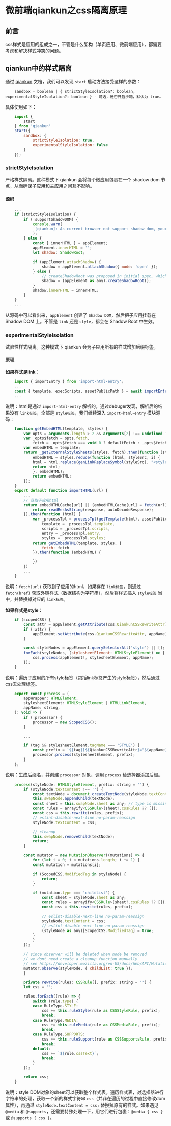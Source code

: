 # 微前端qiankun之css隔离原理

## 前言

css样式是应用的组成之一，不管是什么架构（单页应用、微前端应用），都需要考虑和解决样式冲突的问题。

## qiankun中的样式隔离

通过 [qiankun](https://qiankun.umijs.org/zh/api) 文档，我们可以发现 `start` 启动方法接受这样的参数：

```
    sandbox - boolean | { strictStyleIsolation?: boolean, experimentalStyleIsolation?: boolean } - 可选，是否开启沙箱，默认为 true。
```

具体使用如下：

```js
    import {
        start
    } from 'qiankun'
    start({
        sandbox: {
            strictStyleIsolation: true,
            experimentalStyleIsolation: false
        }
    });
```

### strictStyleIsolation

严格样式隔离。这种模式下 qiankun 会将每个微应用包裹在一个 shadow dom 节点，从而确保子应用和主应用之间互不影响。

#### 源码

```js
    ...
    if (strictStyleIsolation) {
        if (!supportShadowDOM) {
            console.warn(
            '[qiankun]: As current browser not support shadow dom, your strictStyleIsolation configuration will be ignored!',
            );
        } else {
            const { innerHTML } = appElement;
            appElement.innerHTML = '';
            let shadow: ShadowRoot;

            if (appElement.attachShadow) {
                shadow = appElement.attachShadow({ mode: 'open' });
            } else {
                // createShadowRoot was proposed in initial spec, which has then been deprecated
                shadow = (appElement as any).createShadowRoot();
            }
            shadow.innerHTML = innerHTML;
        }
    }
    ...
```

从源码中可以看出来，`appElement` 创建了 `Shadow DOM`，然后把子应用挂载在 Shadow DOM 上。不管是 `link` 还是 `style`，都会在 Shadow Root 中生效。

### experimentalStyleIsolation

试验性样式隔离。这种模式下 qiankun 会为子应用所有的样式增加后缀标签。

#### 原理

**如果样式是link：**

```js
    import { importEntry } from 'import-html-entry';
    ...
    const { template, execScripts, assetPublicPath } = await importEntry(entry, importEntryOpts);
    ...
```

说明：html是通过 `import-html-entry` 解析的，通过debuger发现，解析后的结果没有 `link标签`，全部是 `style标签`，我们继续深入 `import-html-entry` 模块源码：

```js
    function getEmbedHTML(template, styles) {
        var opts = arguments.length > 2 && arguments[2] !== undefined ? arguments[2] : {};
        var _opts$fetch = opts.fetch,
            fetch = _opts$fetch === void 0 ? defaultFetch : _opts$fetch;
        var embedHTML = template;
        return _getExternalStyleSheets(styles, fetch).then(function (styleSheets) {
            embedHTML = styles.reduce(function (html, styleSrc, i) {
            html = html.replace(genLinkReplaceSymbol(styleSrc), "<style>/* ".concat(styleSrc, " */").concat(styleSheets[i], "</style>"));
            return html;
            }, embedHTML);
            return embedHTML;
        });
    }
    export default function importHTML(url) {
        ...
        // 获取子应用html
        return embedHTMLCache[url] || (embedHTMLCache[url] = fetch(url).then(function (response) {
            return readResAsString(response, autoDecodeResponse);
        }).then(function (html) {
            var _processTpl = processTpl(getTemplate(html), assetPublicPath),
                template = _processTpl.template,
                scripts = _processTpl.scripts,
                entry = _processTpl.entry,
                styles = _processTpl.styles;
            return getEmbedHTML(template, styles, {
                fetch: fetch
            }).then(function (embedHTML) {

            })
        })
        ...
    }
```

说明：`fetch(url)` 获取到子应用的html，如果存在 `link标签`，则通过 `fetch(href)` 获取外链样式（数据结构为字符串），然后将样式插入 `style标签` 当中，并替换掉对应的 `link标签`。

**如果样式是style：**

```js
    if (scopedCSS) {
        const attr = appElement.getAttribute(css.QiankunCSSRewriteAttr);
        if (!attr) {
            appElement.setAttribute(css.QiankunCSSRewriteAttr, appName);
        }

        const styleNodes = appElement.querySelectorAll('style') || [];
        forEach(styleNodes, (stylesheetElement: HTMLStyleElement) => {
            css.process(appElement!, stylesheetElement, appName);
        });
    }
```

说明：遍历子应用的所有style标签（包括link标签产生的style标签），然后通过css去处理标签。

```js
    export const process = (
        appWrapper: HTMLElement,
        stylesheetElement: HTMLStyleElement | HTMLLinkElement,
        appName: string,
    ): void => {
        if (!processor) {
            processor = new ScopedCSS();
        }

        ...

        if (tag && stylesheetElement.tagName === 'STYLE') {
            const prefix = `${tag}[${QiankunCSSRewriteAttr}="${appName}"]`;
            processor.process(stylesheetElement, prefix);
        }
    };
```

说明：生成后缀名，并创建 `processor` 对象，调用 `process` 给选择器添加后缀。

```js
    process(styleNode: HTMLStyleElement, prefix: string = '') {
        if (styleNode.textContent !== '') {
            const textNode = document.createTextNode(styleNode.textContent || '');
            this.swapNode.appendChild(textNode);
            const sheet = this.swapNode.sheet as any; // type is missing
            const rules = arrayify<CSSRule>(sheet?.cssRules ?? []);
            const css = this.rewrite(rules, prefix);
            // eslint-disable-next-line no-param-reassign
            styleNode.textContent = css;

            // cleanup
            this.swapNode.removeChild(textNode);
            return;
        }

        const mutator = new MutationObserver((mutations) => {
            for (let i = 0; i < mutations.length; i += 1) {
            const mutation = mutations[i];

            if (ScopedCSS.ModifiedTag in styleNode) {
                return;
            }

            if (mutation.type === 'childList') {
                const sheet = styleNode.sheet as any;
                const rules = arrayify<CSSRule>(sheet?.cssRules ?? []);
                const css = this.rewrite(rules, prefix);

                // eslint-disable-next-line no-param-reassign
                styleNode.textContent = css;
                // eslint-disable-next-line no-param-reassign
                (styleNode as any)[ScopedCSS.ModifiedTag] = true;
            }
            }
        });

        // since observer will be deleted when node be removed
        // we dont need create a cleanup function manually
        // see https://developer.mozilla.org/en-US/docs/Web/API/MutationObserver/disconnect
        mutator.observe(styleNode, { childList: true });
        }

        private rewrite(rules: CSSRule[], prefix: string = '') {
        let css = '';

        rules.forEach((rule) => {
            switch (rule.type) {
            case RuleType.STYLE:
                css += this.ruleStyle(rule as CSSStyleRule, prefix);
                break;
            case RuleType.MEDIA:
                css += this.ruleMedia(rule as CSSMediaRule, prefix);
                break;
            case RuleType.SUPPORTS:
                css += this.ruleSupport(rule as CSSSupportsRule, prefix);
                break;
            default:
                css += `${rule.cssText}`;
                break;
            }
        });

        return css;
    }
```

说明：style DOM对象的sheet可以获取整个样式表。遍历样式表，对选择器进行字符串的处理，获取一个新的样式字符串 `css`（并非在遍历的过程中直接修改dom属性），再通过 `styleNode.textContent = css;` 替换掉原有的样式。如果遇见 `@media` 和 `@supports`，还需要特殊处理一下，用它们进行包裹：`@media { css }` 或 `@supports { css }`。

